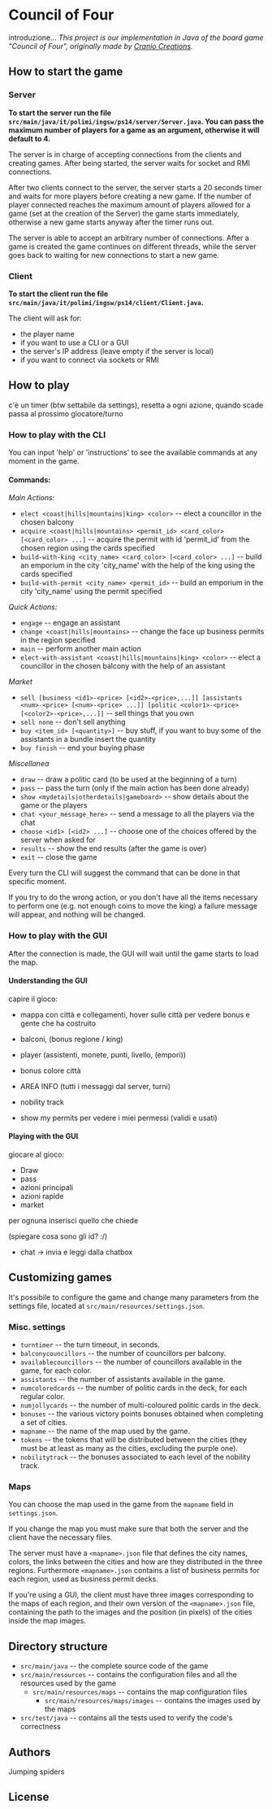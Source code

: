 ﻿# Council of Four
introduzione...
*This project is our implementation in Java of the board game "Council of Four", originally made by [Cranio Creations](http://www.craniocreations.it/).*

## How to start the game

### Server
**To start the server run the file `src/main/java/it/polimi/ingsw/ps14/server/Server.java`. 
You can pass the maximum number of players for a game as an argument, otherwise it will default to 4.**

The server is in charge of accepting connections from the clients and creating games.
After being started, the server waits for socket and RMI connections.

After two clients connect to the server, the server starts a 20 seconds timer and waits for more players before creating a new game. If the number of player connected reaches the maximum amount of players allowed for a game (set at the creation of the Server) the game starts immediately, otherwise a new game starts anyway after the timer runs out.

The server is able to accept an arbitrary number of connections.
After a game is created the game continues on different threads, while the server goes back to waiting for new connections to start a new game.

 
### Client
**To start the client run the file `src/main/java/it/polimi/ingsw/ps14/client/Client.java`.**

The client will ask for:
* the player name
* if you want to use a CLI or a GUI
* the server's IP address (leave empty if the server is local)
* if you want to connect via sockets or RMI


## How to play
c'è un timer (btw settabile da settings), resetta a ogni azione, quando scade passa al prossimo giocatore/turno


### How to play with the CLI
You can input 'help' or 'instructions' to see the available commands at any moment in the game.

#### Commands:

*Main Actions:*
* `elect <coast|hills|mountains|king> <color>` -- elect a councillor in the chosen balcony
* `acquire <coast|hills|mountains> <permit_id> <card_color> [<card_color> ...]` -- acquire the permit with id 'permit_id' from the chosen region using the cards specified
* `build-with-king <city_name> <card_color> [<card_color> ...]` -- build an emporium in the city 'city_name' with the help of the king using the cards specified
* `build-with-permit <city_name> <permit_id>` -- build an emporium in the city 'city_name' using the permit specified

*Quick Actions:*
* `engage` -- engage an assistant
* `change <coast|hills|mountains>` -- change the face up business permits in the region specified
* `main` -- perform another main action
* `elect-with-assistant <coast|hills|mountains|king> <color>` -- elect a councillor in the chosen balcony with the help of an assistant

*Market*
* `sell [business <id1>-<price> [<id2>-<price>,...]] [assistants <num>-<price> [<num>-<price> ...]] [politic <color1>-<price> [<color2>-<price>,...]]` -- sell things that you own
* `sell none` -- don't sell anything
* `buy <item_id> [<quantity>]` -- buy stuff, if you want to buy some of the assistants in a bundle insert the quantity
* `buy finish` -- end your buying phase

*Miscellanea*
* `draw` -- draw a politic card (to be used at the beginning of a turn)
* `pass` -- pass the turn (only if the main action has been done already)
* `show <mydetails|otherdetails|gameboard>` -- show details about the game or the players
* `chat <your_message_here>` -- send a message to all the players via the chat
* `choose <id1> [<id2> ...]` -- choose one of the choices offered by the server when asked for
* `results` -- show the end results (after the game is over)
* `exit` -- close the game

Every turn the CLI will suggest the command that can be done in that specific moment.

If you try to do the wrong action, or you don't have all the items necessary to perform one (e.g. not enough coins to move the king) a failure message will appear, and nothing will be changed.


### How to play with the GUI
After the connection is made, the GUI will wait until the game starts to load the map.

#### Understanding the GUI

capire il gioco:
* mappa con città e collegamenti, hover sulle città per vedere bonus e gente che ha costruito
* balconi, (bonus regione / king)
* player (assistenti, monete, punti, livello, (empori))
* bonus colore città
* AREA INFO (tutti i messaggi dal server, turni)
* nobility track 

* show my permits per vedere i miei permessi (validi e usati)

#### Playing with the GUI
giocare al gioco:
* Draw
* pass
* azioni principali
* azioni rapide
* market

per ognuna inserisci quello che chiede

(spiegare cosa sono gli id? :/)

* chat -> invia e leggi dalla chatbox



## Customizing games
It's possibile to configure the game and change many parameters from the settings file, located at `src/main/resources/settings.json`.


### Misc. settings
* `turntimer` -- the turn timeout, in seconds.
* `balconycouncillors` -- the number of councillors per balcony.
* `availablecouncillors` -- the number of councillors available in the game, for each color.
* `assistants` -- the number of assistants available in the game.
* `numcoloredcards` -- the number of politic cards in the deck, for each regular color.
* `numjollycards` -- the number of multi-coloured politic cards in the deck.
* `bonuses` -- the various victory points bonuses obtained when completing a set of cities.
* `mapname` -- the name of the map used by the game.
* `tokens` -- the tokens that will be distributed between the cities (they must be at least as many as the cities, excluding the purple one).
* `nobilitytrack` -- the bonuses associated to each level of the nobility track.


### Maps
You can choose the map used in the game from the `mapname` field in `settings.json`.

If you change the map you must make sure that both the server and the client have the necessary files.

The server must have a `<mapname>.json` file that defines the city names, colors, the links between the cities and how are they distributed in the three regions.
Furthermore `<mapname>.json` contains a list of business permits for each region, used as business permit decks.

If you're using a GUI, the client must have three images corresponding to the maps of each region, and their own version of the `<mapname>.json` file, containing the path to the images and the position (in pixels) of the cities inside the map images.

## Directory structure
* `src/main/java` -- the complete source code of the game
* `src/main/resources` -- contains the configuration files and all the resources used by the game
  * `src/main/resources/maps` -- contains the map configuration files
    * `src/main/resources/maps/images` -- contains the images used by the maps
* `src/test/java` -- contains all the tests used to verify the code's correctness

## Authors
Jumping spiders

## License

